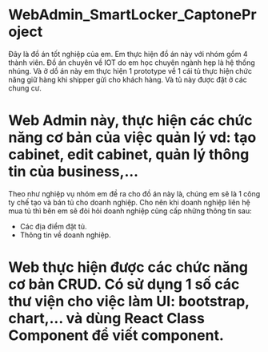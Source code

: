 # WebAdmin_SmartLocker_CaptoneProject
Đây là đồ án tốt nghiệp của em. Em thực hiện đồ án này với nhóm gồm 4 thành viên. 
Đồ án chuyên về IOT do em học chuyên ngành hẹp là hệ thống nhúng. Và ở dồ án này em thực hiện 1 prototype về 1 cái tủ thực hiện chức năng giữ hàng khi shipper gửi cho khách hàng. 
Và tủ này được đặt ở các chung cư. 
# Web Admin này, thực hiện các chức năng cơ bản của việc quản lý vd: tạo cabinet, edit cabinet, quản lý thông tin của business,...
Theo như nghiệp vụ nhóm em đề ra cho đồ án này là, chúng em sẽ là 1 công ty chế tạo và bán tủ cho doanh nghiệp. Cho nên khi doanh nghiệp liên hệ mua tủ thì bên em sẽ đòi hỏi doanh nghiệp cũng cấp những thông tin sau:
  +  Các địa điểm đặt tủ.
  +  Thông tin về doanh nghiệp.
# Web thực hiện được các chức năng cơ bản CRUD. Có sử dụng 1 số các thư viện cho việc làm UI: bootstrap, chart,... và dùng React Class Component để viết component. 
